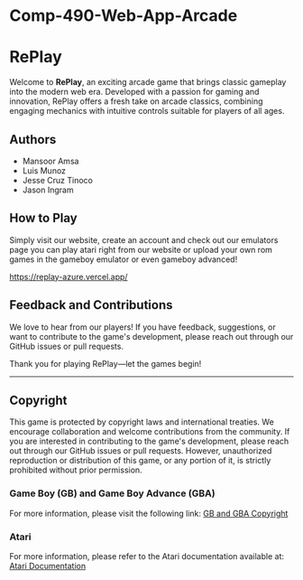 # Comp-490-Web-App-Arcade

# RePlay

Welcome to **RePlay**, an exciting arcade game that brings classic gameplay into the modern web era. Developed with a passion for gaming and innovation, RePlay offers a fresh take on arcade classics, combining engaging mechanics with intuitive controls suitable for players of all ages.


## Authors

- Mansoor Amsa
- Luis Munoz
- Jesse Cruz Tinoco
- Jason Ingram

## How to Play

Simply visit our website, create an account and check out our emulators page you can play atari right from our website or upload your own rom games in the
gameboy emulator or even gameboy advanced!

https://replay-azure.vercel.app/

## Feedback and Contributions

We love to hear from our players! If you have feedback, suggestions, or want to contribute to the game's development, please reach out through our GitHub issues or pull requests.

Thank you for playing RePlay—let the games begin!

--- 

## Copyright

This game is protected by copyright laws and international treaties. We encourage collaboration and welcome contributions from the community. If you are interested in contributing to the game's development, please reach out through our GitHub issues or pull requests. However, unauthorized reproduction or distribution of this game, or any portion of it, is strictly prohibited without prior permission.

### Game Boy (GB) and Game Boy Advance (GBA)
 For more information, please visit the following link: [GB and GBA Copyright](https://replay-azure.vercel.app/copyright)

### Atari
For more information, please refer to the Atari documentation available at: [Atari Documentation](http://devernay.free.fr/hacks/chip8/C8TECH10.HTM)